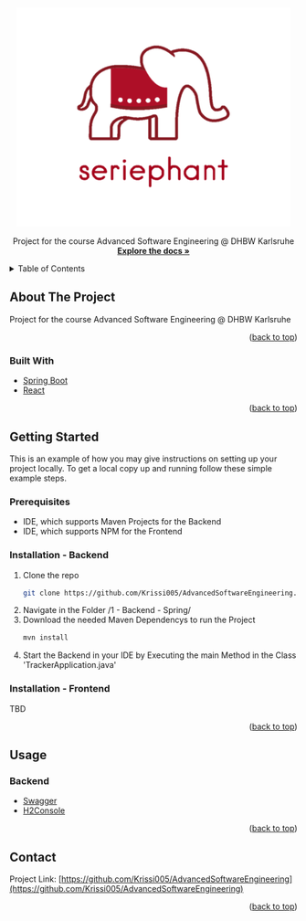 <div id="top"></div>

<!-- PROJECT LOGO -->
<br />
<div align="center">
  <a href="https://github.com/Krissi005/AdvancedSoftwareEngineering">
    <img src="Documentation/logo.png" alt="Logo" height="384">
  </a>

  <p align="center">
    Project for the course Advanced Software Engineering @ DHBW Karlsruhe
    <br />
    <a href="Documentation/documentation.pdf"><strong>Explore the docs »</strong></a>
    <br />
  </p>
</div>

<!-- TABLE OF CONTENTS -->
<details>
  <summary>Table of Contents</summary>
  <ol>
    <li>
      <a href="#about-the-project">About The Project</a>
      <ul>
        <li><a href="#built-with">Built With</a></li>
      </ul>
    </li>
    <li>
      <a href="#getting-started">Getting Started</a>
      <ul>
        <li><a href="#prerequisites">Prerequisites</a></li>
        <li><a href="#installation">Installation</a></li>
      </ul>
    </li>
    <li><a href="#usage">Usage</a></li>
    <li><a href="#license">License</a></li>
    <li><a href="#contact">Contact</a></li>
  </ol>
</details>



<!-- ABOUT THE PROJECT -->
## About The Project

Project for the course Advanced Software Engineering @ DHBW Karlsruhe

<p align="right">(<a href="#top">back to top</a>)</p>


### Built With

* [Spring Boot](https://spring.io/projects/spring-boot)
* [React](https://reactjs.org/)

<p align="right">(<a href="#top">back to top</a>)</p>


<!-- GETTING STARTED -->
## Getting Started

This is an example of how you may give instructions on setting up your project locally.
To get a local copy up and running follow these simple example steps.

### Prerequisites

- IDE, which supports Maven Projects for the Backend
- IDE, which supports NPM for the Frontend

### Installation - Backend

1. Clone the repo
   ```sh
   git clone https://github.com/Krissi005/AdvancedSoftwareEngineering.git
   ```
2. Navigate in the Folder /1 - Backend - Spring/
3. Download the needed Maven Dependencys to run the Project
   ```sh
   mvn install
   ```
4. Start the Backend in your IDE by Executing the main Method in the Class 'TrackerApplication.java'

### Installation - Frontend

TBD

<p align="right">(<a href="#top">back to top</a>)</p>



<!-- USAGE EXAMPLES -->
## Usage
### Backend
- [Swagger](http://localhost:8080/swagger-ui/index.html)
- [H2Console](http://localhost:8080/h2-ui/login.jsp)

<p align="right">(<a href="#top">back to top</a>)</p>


<!-- CONTACT -->
## Contact

Project Link: [https://github.com/Krissi005/AdvancedSoftwareEngineering](https://github.com/Krissi005/AdvancedSoftwareEngineering)

<p align="right">(<a href="#top">back to top</a>)</p>
